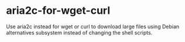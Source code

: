 # aria2c-for-wget-curl
Use aria2c instead for wget or curl to download large files using Debian alternatives subsystem instead of changing the shell scripts.
